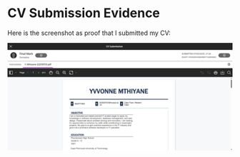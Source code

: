 # CV Submission Evidence

Here is the screenshot as proof that I submitted my CV:

![CV Submission Screenshot](CVSubmissionEvidence.PNG)
